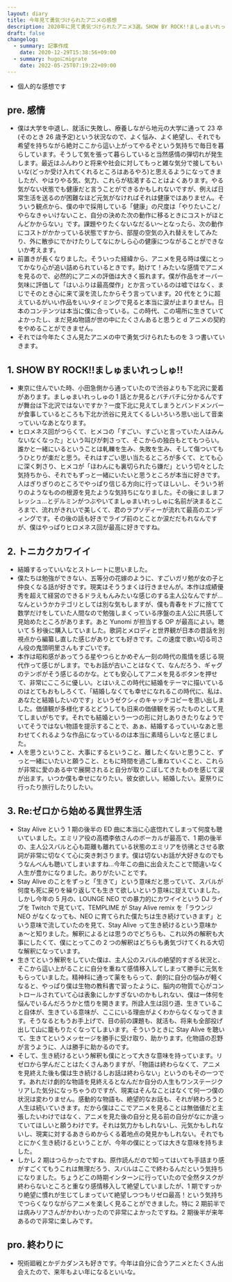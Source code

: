 ```yaml
---
layout: diary
title: 今年見て勇気づけられたアニメの感想
description: 2020年に見て勇気づけられたアニメ3選。SHOW BY ROCK!!ましゅまいれっしゅ!! / トニカクカワイイ / Re:ゼロから始める異世界生活
draft: false
changelog:
  - summary: 記事作成
    date: 2020-12-29T15:38:56+09:00
  - summary: hugoにmigrate
    date: 2022-05-25T07:19:22+09:00
---
```


- 個人的な感想です

## pre. 感情

- 僕は大学を中退し、就活に失敗し、療養しながら地元の大学に通って 23 卒(そのとき 26 歳予定)という状況なので、よく悩み、よく絶望し、それでも希望を持ちながら絶対ここから這い上がってやるぞという気持ちで毎日を暮らしています。そうして気を張って暮らしていると当然感情の弾切れが発生します。最近はふんわりと将来や社会に対してもっと雑な気分で接してもいいな(どっか受け入れてくれるところはあるやろ)と思えるようになってきましたが、やはりやる気、気力、これらが枯渇することはよくあります。やる気がない状態でも健康だと言うことができるかもしれないですが、例えば日常生活を送るのが困難なほど元気がなければそれは健康ではありません。そういう観点から、僕の中で採用している「健康」の尺度は「やりたいこと/やらなきゃいけないこと、自分の決めた次の動作に移るときにコストがほとんどかからない」です。課題やりたくないなだるい〜となったら、次の動作にコストがかかっている状態ですから、部屋の空気の入れ替えをしてみたり、外に散歩にでかけたりしてなにかしら心の健康につながることができないか考えます。
- 前置きが長くなりました。そういった経緯から、アニメを見る時は僕にとってかなり心が追い詰められているときです。助けて！みたいな感情でアニメを見るので、必然的にアニメの評価は大きく振れます。僕が作品をオーバー気味に評価して「はいふりは最高傑作」とか言っているのは嘘ではなく、まじでそのとき心に来て涙を流したからそう言っています。20 代をとうに超えているがいい作品をいいタイミングで見ると本当に涙が止まりません。日本のコンテンツは本当に僕に合っている。この時代、この場所に生きていてよかったし、まだ見ぬ物語が世の中にたくさんあると思うと d アニメの契約をやめることができません。
- それでは今年たくさん見たアニメの中で勇気づけられたものを 3 つ書いていきます。

## 1. SHOW BY ROCK!!ましゅまいれっしゅ!!

- 東京に住んでいた時、小田急側から通っていたので渋谷よりも下北沢に愛着があります。ましゅまいれっしゅの 1 話とか見るとバチバチに分かるんですが舞台は下北沢ではないですか？一度下北に見えてしまうとバンドメンバーが食事しているところも下北か渋谷に見えてくるしいろいろ思い出して音楽っていいなあとなります。
- ヒロメネス回がつらくて、ヒメコの「すごい、すごいと言っていた人はみんないなくなった」という叫びが刺さって、そこからの独白もとてもつらい。誰かと一緒にいるということは軋轢を生み、失敗を生み、そして傷ついてもうひとりが楽だと思う。それはすごい思い当たるところが多くて、とても心に深く刺さり、ヒメコが「ほわんにも裏切られたら嫌だ」という切々とした気持ちから、それでもずっと一緒にいたいと思うところが本当に好きです。人はぎりぎりのところでやっぱり信じる方向に行ってほしいし、そういう祈りのようなものの根源を見たような気持ちになりました。その後にましまフレッシュ...とデルミンがつぶやいてましゅまいれっしゅに名前が決まるところまで、流れがきれいで美しくて、君のラプソディーが流れて最高のエンディングです。その後の話も好きでライブ前のとことか涙だだもれなんですが、僕はやっぱりヒロメネス回が最高に好きですね。

## 2. トニカクカワイイ

- 結婚するっていいなとストレートに思いました。
- 僕たちは勉強ができない、五等分の花嫁のように、すごいガリ勉が女の子と仲良くなる話が好きです。現実はそううまくは行きませんが。本作は成績優秀を超えて経営のできるドラえもんみたいな感じのする主人公なんですが...なんというかカテゴリとしては別な気もしますが、僕も青春をドブに捨てて数学だけをしていた人間なので勉強しまくっている序盤の主人公に共感して見始めたところがあります。あと Yunomi が担当する OP が最高によい。聴いて 5 秒後に購入していました。歌詞とメロディと世界観が日本の昔話を別視点から編纂し直した感じがありとても好きです。この速度で歌い切る司さん役の鬼頭明里さんもすごいです。
- 本作は昭和感があってうる星やつらとかめぞん一刻の時代の風情を感じる現代作って感じがします。でもお話が古いことはなくて、なんだろう、ギャグのテンポがそう感じるのかな。とても安心してアニメを見るボタンを押せて、非常にこころに優しい。とはいえこの時代に結婚をテーマに描いているのはとてもおもしろくて、「結婚しなくても幸せになれるこの時代に、私は、あなたと結婚したいのです」というゼクシィのキャッチコピーを思い出しました。価値観が多様化するとどうしても旧来の価値観を劣ったものとして見てしまいがちです。それでも結婚という一つの形に対しありきたりなようでいてそうではない物語を提示することで、あぁ、結婚するっていいなあと思わせてくれるような作品になっているのは本当に素晴らしいなと感じました。
- 人を思うということ、大事にするということ、離したくないと思うこと、ずっと一緒にいたいと願うこと、ともに時間を過ごし重ねていくこと、これらが非常に愛のある中で展開されると自分が取りこぼしてきたものを感じて涙が出ます。いつか僕も幸せになりたい。彼女欲しい。結婚したい。夏祭りに行ったり旅行したりしたい。

## 3. Re:ゼロから始める異世界生活

- Stay Alive という 1 期の後半の ED 曲に本当に心底惚れてしまって何度も聴いていました。エミリア役の高橋李依さんのボーカルが最高で、1 期の後半の、主人公スバルと心も距離も離れている状態のエミリアを彷彿とさせる歌詞が非常に切なくて心に突き刺さります。僕は切ないお話が大好きなのでもうなんべんも聴いてしまいますね...今年この曲に出会えたことで間違いなく人生が豊かになりました。ありがたいことです。
- Stay Alive のことをずっと「生きて」という意味だと思っていて、スバルが何度も死に戻りを繰り返しても生きて欲しいという意味に捉えていました。しかし今年の 5 月の、LOUNGE NEO での暴力的にカワイイという DJ ライブを Twitch で見ていて、TEMPLIME が Stay Alive remix を「ラウンジ NEO がなくなっても、NEO に育てられた僕たちは生き続けていきます」という意味で流していたのを見て、Stay Alive って生き続けるという意味かぁ〜と知りました。解釈によるとは思うのでどちらも、これ以外の解釈も大事にしたくて、僕にとってこの 2 つの解釈はどちらも勇気づけてくれる大切な解釈になっています。
- 生きてという解釈をしていた僕は、主人公のスバルの絶望的すぎる状況と、そこから這い上がることに自分を重ねて感情移入してしまって勝手に元気をもらっていました。精神科に通って薬をもらって、劇的に自分の悩みが軽くなると、やっぱり僕は生物の教科書で習ったように、脳内の物質で心がコントロールされていて心は表象にしかすぎないのかもしれない、僕は一体何を悩んでいるんだろうかと悟りを開きます。所詮人生は回り道、生きていること自体が、生きている意味が、ここにいる理由がよくわからなくなってきます。そうなるともうお手上げで、目の前の課題も、就活も、将来も全部投げ出して山に籠もりたくなってしまいます。そういうときに Stay Alive を聴いて、生きてというメッセージを勝手に受け取り、助かります。化物語の忍野が言うように、人は勝手に助かるのです。
- そして、生き続けるという解釈も僕にとって大きな意味を持っています。リゼロから学んだことはたくさんありますが、「物語は終わらなくて、アニメを見終えた後も僕は生き続けるしお話は終わらない」というのもその一つです。あれだけ劇的な物語を見終えるとなんだか自分の人生もワンステージクリアした気分になっちゃうのですが、現実はそんなことはなくて何一つ僕の状況は変わりません。感動的な物語も、絶望的なお話も、それが終わろうと人生は続いていきます。だから僕はここでアニメを見ることは無価値だと主張したいわけではなく、アニメを見た後の自分と見る前の自分がなにか違っていてほしいと願うわけです。それは気力かもしれないし、元気かもしれないし、現実に対するあきらめからくる着地点の発見かもしれない。それでもとにかく生き続けるということが、今年の僕にとっては大きな意味を持ちました。
- しかし 2 期はつらかったですね、原作読んだので知ってはいても手詰まり感がすごくてもうこれは無理だろう、スバルはここで終わるんだという気持ちになりました。ちょうどこの時期インターンに行っていたので全然タスクが終わらないところと重なり感情移入して絶望していましたが、1 期ですっかり絶望に慣れが生じてしまっていて絶望しつつもリゼロ最高！という気持ちでつらくなりながらアニメを楽しく見ることができました。特に 2 期前半では病みリアさんがかわいかったので非常によかったですね。2 期後半が来年あるので非常に楽しみです。

## pro. 終わりに

- 呪術廻戦とかデカダンスも好きです。今年は自分に合うアニメとたくさん出会えたので、来年もよい年になるといいな。
